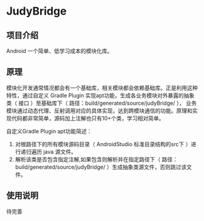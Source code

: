 # JudyBridge

## 项目介绍

Android 一个简单、低学习成本的模块化库。

## 原理

模块化开发通常情况都会有一个基础库，相关模块都会依赖基础库。正是利用这种特性，通过自定义 Gradle Plugin 实现apt功能，生成各业务模块对外暴露的抽象类（ 接口 ）至基础库下（ 路径：build/generated/source/judyBridge/ ），
业务模块通过动态代理、反射调用对应的具体实现，达到跨模块通信的功能。原理和实现代码都非常简单，源码加上注解也只有10+个类，学习相对简单。


自定义Gradle Plugin apt功能简述：
1. 对根路径下的所有模块源码目录（ AndroidStudio 标准目录结构的src下 ）进行递归遍历 java 源文件。
2. 解析该类是否包含指定注解,如果包含则解析并在指定路径下（ 路径：build/generated/source/judyBridge/ ）生成抽象类源文件，否则跳过该文件。


## 使用说明

待完善